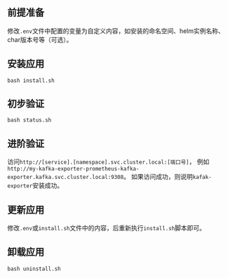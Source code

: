 前提准备
---

修改`.env`文件中配置的变量为自定义内容，如安装的命名空间、helm实例名称、char版本号等（可选）。

安装应用
---

```shell
bash install.sh
```

初步验证
---

```shell
bash status.sh
```

进阶验证
---

访问`http://[service].[namespace].svc.cluster.local:[端口号]`，
例如`http://my-kafka-exporter-prometheus-kafka-exporter.kafka.svc.cluster.local:9308`。
如果访问成功，则说明`kafak-exporter`安装成功。

更新应用
---

修改`.env`或`install.sh`文件中的内容，后重新执行`install.sh`脚本即可。

卸载应用
---

```shell
bash uninstall.sh
```
